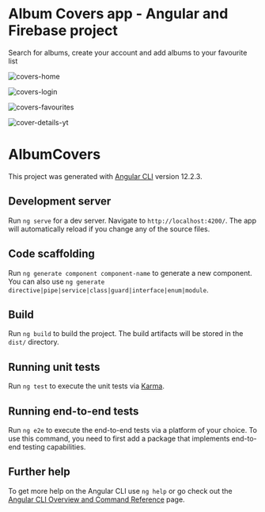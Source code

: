 # Album Covers app - Angular and Firebase project

Search for albums, create your account and add albums to your favourite list

![covers-home](https://user-images.githubusercontent.com/48182445/136948562-b23b7e0d-f6d7-4d02-a405-80bceb8809f0.png)

![covers-login](https://user-images.githubusercontent.com/48182445/136948607-7994ef3d-186b-435b-be69-f211878c53ae.png)

![covers-favourites](https://user-images.githubusercontent.com/48182445/136948699-a0c6c2d0-c952-4957-ad15-e8765638fa74.png)

![cover-details-yt](https://user-images.githubusercontent.com/48182445/136951658-569d1004-5c76-4305-9473-94a382ad0090.png)


# AlbumCovers

This project was generated with [Angular CLI](https://github.com/angular/angular-cli) version 12.2.3.

## Development server

Run `ng serve` for a dev server. Navigate to `http://localhost:4200/`. The app will automatically reload if you change any of the source files.

## Code scaffolding

Run `ng generate component component-name` to generate a new component. You can also use `ng generate directive|pipe|service|class|guard|interface|enum|module`.

## Build

Run `ng build` to build the project. The build artifacts will be stored in the `dist/` directory.

## Running unit tests

Run `ng test` to execute the unit tests via [Karma](https://karma-runner.github.io).

## Running end-to-end tests

Run `ng e2e` to execute the end-to-end tests via a platform of your choice. To use this command, you need to first add a package that implements end-to-end testing capabilities.

## Further help

To get more help on the Angular CLI use `ng help` or go check out the [Angular CLI Overview and Command Reference](https://angular.io/cli) page.
